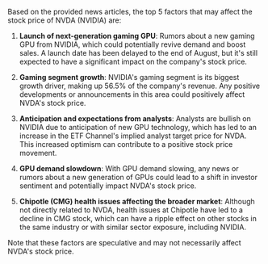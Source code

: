 Based on the provided news articles, the top 5 factors that may affect the stock price of NVDA (NVIDIA) are:

1. **Launch of next-generation gaming GPU**: Rumors about a new gaming GPU from NVIDIA, which could potentially revive demand and boost sales. A launch date has been delayed to the end of August, but it's still expected to have a significant impact on the company's stock price.

2. **Gaming segment growth**: NVIDIA's gaming segment is its biggest growth driver, making up 56.5% of the company's revenue. Any positive developments or announcements in this area could positively affect NVDA's stock price.

3. **Anticipation and expectations from analysts**: Analysts are bullish on NVIDIA due to anticipation of new GPU technology, which has led to an increase in the ETF Channel's implied analyst target price for NVDA. This increased optimism can contribute to a positive stock price movement.

4. **GPU demand slowdown**: With GPU demand slowing, any news or rumors about a new generation of GPUs could lead to a shift in investor sentiment and potentially impact NVDA's stock price.

5. **Chipotle (CMG) health issues affecting the broader market**: Although not directly related to NVDA, health issues at Chipotle have led to a decline in CMG stock, which can have a ripple effect on other stocks in the same industry or with similar sector exposure, including NVIDIA.

Note that these factors are speculative and may not necessarily affect NVDA's stock price.